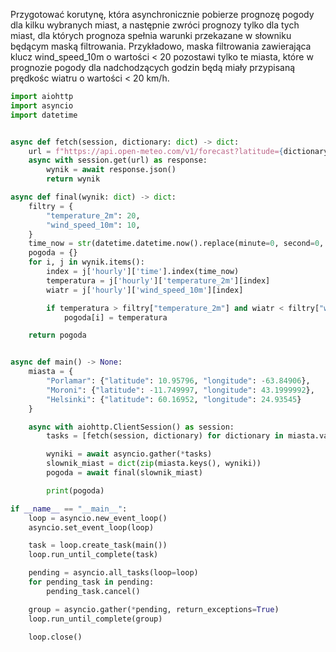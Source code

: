 Przygotować korutynę, która asynchronicznie pobierze prognozę pogody dla kilku wybranych miast, a następnie zwróci prognozy tylko dla tych miast, dla których prognoza spełnia warunki przekazane w słowniku będącym maską filtrowania. Przykładowo, maska filtrowania zawierająca klucz wind_speed_10m o wartości < 20 pozostawi tylko te miasta, które w prognozie pogody dla nadchodzących godzin będą miały przypisaną prędkośc wiatru o wartości < 20 km/h.

```Python
import aiohttp
import asyncio
import datetime


async def fetch(session, dictionary: dict) -> dict:
    url = f"https://api.open-meteo.com/v1/forecast?latitude={dictionary.get('latitude')}&longitude={dictionary.get('longitude')}&hourly=temperature_2m,relative_humidity_2m,wind_speed_10m"
    async with session.get(url) as response:
        wynik = await response.json()
        return wynik

async def final(wynik: dict) -> dict:
    filtry = {
        "temperature_2m": 20,
        "wind_speed_10m": 10,
    }
    time_now = str(datetime.datetime.now().replace(minute=0, second=0, microsecond=0).isoformat(timespec='minutes'))
    pogoda = {}
    for i, j in wynik.items():
        index = j['hourly']['time'].index(time_now)
        temperatura = j['hourly']['temperature_2m'][index]
        wiatr = j['hourly']['wind_speed_10m'][index]

        if temperatura > filtry["temperature_2m"] and wiatr < filtry["wind_speed_10m"]:
            pogoda[i] = temperatura

    return pogoda


async def main() -> None:
    miasta = {
        "Porlamar": {"latitude": 10.95796, "longitude": -63.84906},
        "Moroni": {"latitude": -11.749997, "longitude": 43.1999992},
        "Helsinki": {"latitude": 60.16952, "longitude": 24.93545}
    }

    async with aiohttp.ClientSession() as session:
        tasks = [fetch(session, dictionary) for dictionary in miasta.values()]

        wyniki = await asyncio.gather(*tasks)
        slownik_miast = dict(zip(miasta.keys(), wyniki))
        pogoda = await final(slownik_miast)

        print(pogoda)

if __name__ == "__main__":
    loop = asyncio.new_event_loop()
    asyncio.set_event_loop(loop)

    task = loop.create_task(main())
    loop.run_until_complete(task)

    pending = asyncio.all_tasks(loop=loop)
    for pending_task in pending:
        pending_task.cancel()

    group = asyncio.gather(*pending, return_exceptions=True)
    loop.run_until_complete(group)

    loop.close()
```
